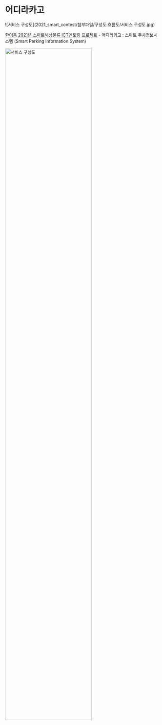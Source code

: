 # 어디라카고

![서비스 구성도](2021_smart_contest/첨부파일/구성도:흐름도/서비스 구성도.jpg)

[한이음](https://www.hanium.or.kr/portal/index.do) [2021년 스마트해상물류 ICT멘토링 프로젝트](https://www.hanium.or.kr/upload/b0cf7e50-16a7-4b85-95e5-7dd475688de4.jpg) - 어디라카고 : 스마트 주차정보시스템 (Smart Parking Information System)

<!-- <img width=75% alt="2021년 스마트해상물류 ICT멘토링 프로젝트" src="https://www.hanium.or.kr/upload/b0cf7e50-16a7-4b85-95e5-7dd475688de4.jpg"> -->
<img width=75% alt="서비스 구성도" src="where-cargo/2021_smart_contest/첨부파일/구성도:흐름도/서비스 구성도.jpg">


